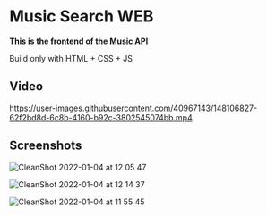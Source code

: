 # Music Search WEB

**This is the frontend of the [Music API](https://github.com/carum98/music-api)**

Build only with HTML + CSS + JS

## Video

https://user-images.githubusercontent.com/40967143/148106827-62f2bd8d-6c8b-4160-b92c-3802545074bb.mp4

## Screenshots

![CleanShot 2022-01-04 at 12 05 47](https://user-images.githubusercontent.com/40967143/148103844-28b59eae-a947-4594-83e4-6bdc5ed8616c.png)

![CleanShot 2022-01-04 at 12 14 37](https://user-images.githubusercontent.com/40967143/148104837-98a5785a-2f81-422e-a111-d633631a41b8.png)

![CleanShot 2022-01-04 at 11 55 45](https://user-images.githubusercontent.com/40967143/148102718-4097d97e-7ade-4b60-9fbf-faaaa768f34a.png)

